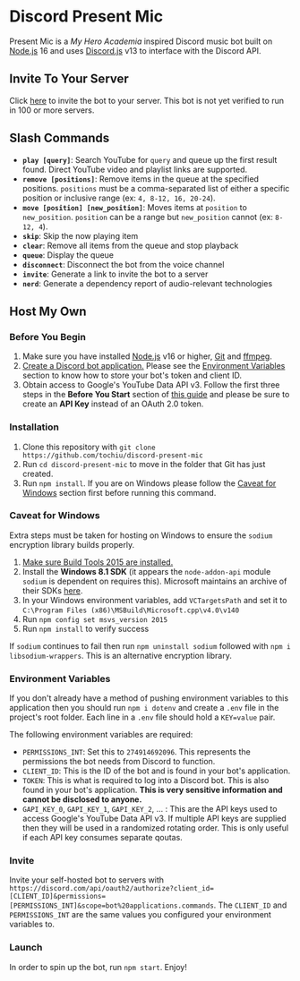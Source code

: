 # Discord Present Mic

  

Present Mic is a *My Hero Academia* inspired Discord music bot built on [Node.js](https://nodejs.org/  "Node.js Website") 16 and uses [Discord.js](https://discord.js.org/  "Discord.js Website") v13 to interface with the Discord API.

## Invite To Your Server ##

  

Click [here](https://discord.com/api/oauth2/authorize?client_id=898104335387467786&permissions=274914692096&scope=bot%20applications.commands  "Discord Invite Link") to invite the bot to your server. This bot is not yet verified to run in 100 or more servers.

## Slash Commands ##

 - **`play [query]`**: Search YouTube for `query` and queue up the first result found. Direct YouTube video and playlist links are supported.
 - **`remove [positions]`**: Remove items in the queue at the specified positions. `positions` must be a comma-separated list of either a specific position or inclusive range (ex: `4, 8-12, 16, 20-24`).
 - **`move [position] [new_position]`**: Moves items at `position` to `new_position`. `position` can be a range but `new_position` cannot (ex: `8-12, 4`).
 - **`skip`**: Skip the now playing item
 - **`clear`**: Remove all items from the queue and stop playback
 - **`queue`**: Display the queue
 - **`disconnect`**: Disconnect the bot from the voice channel
 - **`invite`**: Generate a link to invite the bot to a server
 - **`nerd`**: Generate a dependency report of audio-relevant technologies

  




  

## Host My Own ##

### Before You Begin ###
  
1. Make sure you have installed [Node.js](https://nodejs.org/  "Node.js Website") v16 or higher, [Git](https://git-scm.com/book/en/v2/Getting-Started-Installing-Git) and [ffmpeg](https://ffmpeg.org/).
2. [Create a Discord bot application.](https://discordjs.guide/preparations/setting-up-a-bot-application.html#creating-your-bot) Please see the [Environment Variables](#environment-variables) section to know how to store your  bot's token and client ID.
3. Obtain access to Google's YouTube Data API v3. Follow the first three steps in the **Before You Start** section of [this guide](https://developers.google.com/youtube/v3/getting-started) and please be sure to create an **API Key** instead of an OAuth 2.0 token.

### Installation ###

1. Clone this repository with `git clone https://github.com/tochiu/discord-present-mic`
2. Run `cd discord-present-mic` to move in the folder that Git has just created.
3. Run `npm install`. If you are on Windows please follow the [Caveat for Windows](#caveat-for-windows) section first before running this command.
 
### Caveat for Windows ###

Extra steps must be taken for hosting on Windows to ensure the `sodium` encryption library builds properly.

1. [Make sure Build Tools 2015 are installed.](https://www.microsoft.com/en-us/download/details.aspx?id=48159)
2. Install the  **Windows 8.1 SDK**  (it appears the  `node-addon-api`  module `sodium` is dependent on requires this). Microsoft maintains an archive of their SDKs  [here](https://developer.microsoft.com/en-us/windows/downloads/sdk-archive/). 
3. In your Windows environment variables, add `VCTargetsPath` and set it to `C:\Program Files (x86)\MSBuild\Microsoft.cpp\v4.0\v140`
4. Run  `npm config set msvs_version 2015`
5. Run `npm install` to verify success

If `sodium` continues to fail then run `npm uninstall sodium` followed with `npm i libsodium-wrappers`. This is an alternative encryption library.

### Environment Variables ###

If you don't already have a method of pushing environment variables to this application then you should run `npm i dotenv` and create a `.env` file in the project's root folder. Each line in a `.env` file should hold a `KEY=value` pair.

The following environment variables are required:

 - `PERMISSIONS_INT`: Set this to `274914692096`. This represents the permissions the bot needs from Discord to function.
 - `CLIENT_ID`: This is the ID of the bot and is found in your bot's application.
 - `TOKEN`: This is what is required to log into a Discord bot. This is also found in your bot's application. **This is very sensitive information and cannot be disclosed to anyone.**
 - `GAPI_KEY_0`, `GAPI_KEY_1`, `GAPI_KEY_2`, ... : This are the API keys used to access Google's YouTube Data API v3. If multiple API keys are supplied then they will be used in a randomized rotating order. This is only useful if each API key consumes separate qoutas. 
 
### Invite ###

Invite your self-hosted bot to servers with `https://discord.com/api/oauth2/authorize?client_id=[CLIENT_ID]&permissions=[PERMISSIONS_INT]&scope=bot%20applications.commands`. The `CLIENT_ID` and `PERMISSIONS_INT` are the same values you configured your environment variables to.

### Launch ###

In order to spin up the bot, run `npm start`. Enjoy!
